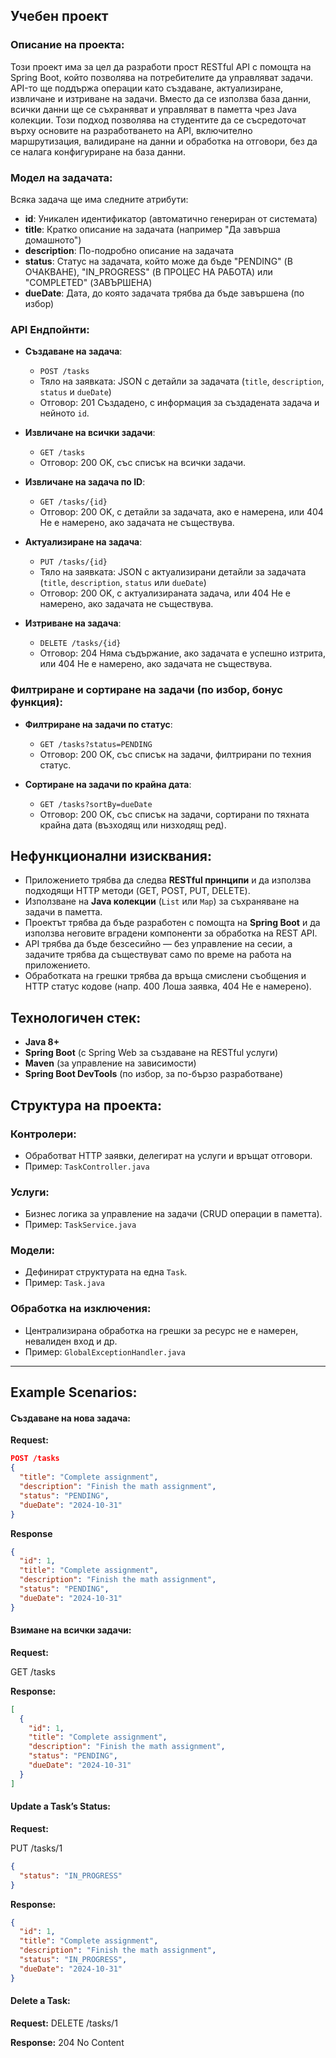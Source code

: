 ## Учебен проект

### Описание на проекта:
Този проект има за цел да разработи прост RESTful API с помощта на Spring Boot, който позволява на потребителите да управляват задачи. API-то ще поддържа операции като създаване, актуализиране, извличане и изтриване на задачи. Вместо да се използва база данни, всички данни ще се съхраняват и управляват в паметта чрез Java колекции. Този подход позволява на студентите да се съсредоточат върху основите на разработването на API, включително маршрутизация, валидиране на данни и обработка на отговори, без да се налага конфигуриране на база данни.

### Модел на задачата:
Всяка задача ще има следните атрибути:

- **id**: Уникален идентификатор (автоматично генериран от системата)
- **title**: Кратко описание на задачата (например "Да завърша домашното")
- **description**: По-подробно описание на задачата
- **status**: Статус на задачата, който може да бъде "PENDING" (В ОЧАКВАНЕ), "IN_PROGRESS" (В ПРОЦЕС НА РАБОТА) или "COMPLETED" (ЗАВЪРШЕНА)
- **dueDate**: Дата, до която задачата трябва да бъде завършена (по избор)

### API Ендпойнти:
- **Създаване на задача**:
  - `POST /tasks`
  - Тяло на заявката: JSON с детайли за задачата (`title`, `description`, `status` и `dueDate`)
  - Отговор: 201 Създадено, с информация за създадената задача и нейното `id`.

- **Извличане на всички задачи**:
  - `GET /tasks`
  - Отговор: 200 OK, със списък на всички задачи.

- **Извличане на задача по ID**:
  - `GET /tasks/{id}`
  - Отговор: 200 OK, с детайли за задачата, ако е намерена, или 404 Не е намерено, ако задачата не съществува.

- **Актуализиране на задача**:
  - `PUT /tasks/{id}`
  - Тяло на заявката: JSON с актуализирани детайли за задачата (`title`, `description`, `status` или `dueDate`)
  - Отговор: 200 OK, с актуализираната задача, или 404 Не е намерено, ако задачата не съществува.

- **Изтриване на задача**:
  - `DELETE /tasks/{id}`
  - Отговор: 204 Няма съдържание, ако задачата е успешно изтрита, или 404 Не е намерено, ако задачата не съществува.

### Филтриране и сортиране на задачи (по избор, бонус функция):
- **Филтриране на задачи по статус**:
  - `GET /tasks?status=PENDING`
  - Отговор: 200 OK, със списък на задачи, филтрирани по техния статус.

- **Сортиране на задачи по крайна дата**:
  - `GET /tasks?sortBy=dueDate`
  - Отговор: 200 OK, със списък на задачи, сортирани по тяхната крайна дата (възходящ или низходящ ред).

## Нефункционални изисквания:
- Приложението трябва да следва **RESTful принципи** и да използва подходящи HTTP методи (GET, POST, PUT, DELETE).
- Използване на **Java колекции** (`List` или `Map`) за съхраняване на задачи в паметта.
- Проектът трябва да бъде разработен с помощта на **Spring Boot** и да използва неговите вградени компоненти за обработка на REST API.
- API трябва да бъде безсесийно — без управление на сесии, а задачите трябва да съществуват само по време на работа на приложението.
- Обработката на грешки трябва да връща смислени съобщения и HTTP статус кодове (напр. 400 Лоша заявка, 404 Не е намерено).

## Технологичен стек:
- **Java 8+**
- **Spring Boot** (с Spring Web за създаване на RESTful услуги)
- **Maven** (за управление на зависимости)
- **Spring Boot DevTools** (по избор, за по-бързо разработване)

## Структура на проекта:

### Контролери:
- Обработват HTTP заявки, делегират на услуги и връщат отговори.
- Пример: `TaskController.java`

### Услуги:
- Бизнес логика за управление на задачи (CRUD операции в паметта).
- Пример: `TaskService.java`

### Модели:
- Дефинират структурата на една `Task`.
- Пример: `Task.java`

### Обработка на изключения:
- Централизирана обработка на грешки за ресурс не е намерен, невалиден вход и др.
- Пример: `GlobalExceptionHandler.java`

---

## Example Scenarios:

#### Създаване на нова задача:
**Request:**
```json
POST /tasks
{
  "title": "Complete assignment",
  "description": "Finish the math assignment",
  "status": "PENDING",
  "dueDate": "2024-10-31"
}
```

**Response**
```json
{
  "id": 1,
  "title": "Complete assignment",
  "description": "Finish the math assignment",
  "status": "PENDING",
  "dueDate": "2024-10-31"
}
```

####  Взимане на всички задачи:

**Request:**

GET /tasks

**Response:**
```json
[
  {
    "id": 1,
    "title": "Complete assignment",
    "description": "Finish the math assignment",
    "status": "PENDING",
    "dueDate": "2024-10-31"
  }
]
```

#### Update a Task’s Status:

**Request:**

PUT /tasks/1
```json
{
  "status": "IN_PROGRESS"
}
```

**Response:**
```json
{
  "id": 1,
  "title": "Complete assignment",
  "description": "Finish the math assignment",
  "status": "IN_PROGRESS",
  "dueDate": "2024-10-31"
}
```

#### Delete a Task:


**Request:**
DELETE /tasks/1

**Response:**
204 No Content
